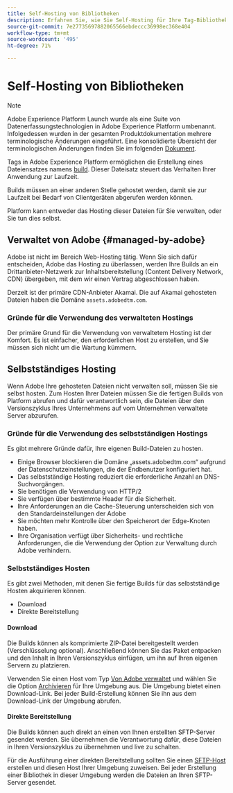 ```yaml
---
title: Self-Hosting von Bibliotheken
description: Erfahren Sie, wie Sie Self-Hosting für Ihre Tag-Bibliothek-Builds in Adobe Experience Platform implementieren.
source-git-commit: 7e27735697882065566ebdeccc36998ec368e404
workflow-type: tm+mt
source-wordcount: '495'
ht-degree: 71%

---
```


# Self-Hosting von Bibliotheken

>[!NOTE]
>
>Adobe Experience Platform Launch wurde als eine Suite von Datenerfassungstechnologien in Adobe Experience Platform umbenannt. Infolgedessen wurden in der gesamten Produktdokumentation mehrere terminologische Änderungen eingeführt. Eine konsolidierte Übersicht der terminologischen Änderungen finden Sie im folgenden [Dokument](../../../term-updates.md).

Tags in Adobe Experience Platform ermöglichen die Erstellung eines Dateiensatzes namens [build](../builds.md). Dieser Dateisatz steuert das Verhalten Ihrer Anwendung zur Laufzeit.

Builds müssen an einer anderen Stelle gehostet werden, damit sie zur Laufzeit bei Bedarf von Clientgeräten abgerufen werden können.

Platform kann entweder das Hosting dieser Dateien für Sie verwalten, oder Sie tun dies selbst.

## Verwaltet von Adobe {#managed-by-adobe}

Adobe ist nicht im Bereich Web-Hosting tätig. Wenn Sie sich dafür entscheiden, Adobe das Hosting zu überlassen, werden Ihre Builds an ein Drittanbieter-Netzwerk zur Inhaltsbereitstellung (Content Delivery Network, CDN) übergeben, mit dem wir einen Vertrag abgeschlossen haben.

Derzeit ist der primäre CDN-Anbieter Akamai. Die auf Akamai gehosteten Dateien haben die Domäne `assets.adobedtm.com`.

### Gründe für die Verwendung des verwalteten Hostings

Der primäre Grund für die Verwendung von verwaltetem Hosting ist der Komfort. Es ist einfacher, den erforderlichen Host zu erstellen, und Sie müssen sich nicht um die Wartung kümmern.

## Selbstständiges Hosting

Wenn Adobe Ihre gehosteten Dateien nicht verwalten soll, müssen Sie sie selbst hosten. Zum Hosten Ihrer Dateien müssen Sie die fertigen Builds von Platform abrufen und dafür verantwortlich sein, die Dateien über den Versionszyklus Ihres Unternehmens auf vom Unternehmen verwaltete Server abzurufen.

### Gründe für die Verwendung des selbstständigen Hostings

Es gibt mehrere Gründe dafür, Ihre eigenen Build-Dateien zu hosten.

* Einige Browser blockieren die Domäne „assets.adobedtm.com“ aufgrund der Datenschutzeinstellungen, die der Endbenutzer konfiguriert hat.
* Das selbstständige Hosting reduziert die erforderliche Anzahl an DNS-Suchvorgängen.
* Sie benötigen die Verwendung von HTTP/2
* Sie verfügen über bestimmte Header für die Sicherheit.
* Ihre Anforderungen an die Cache-Steuerung unterscheiden sich von den Standardeinstellungen der Adobe
* Sie möchten mehr Kontrolle über den Speicherort der Edge-Knoten haben.
* Ihre Organisation verfügt über Sicherheits- und rechtliche Anforderungen, die die Verwendung der Option zur Verwaltung durch Adobe verhindern.

### Selbstständiges Hosten

Es gibt zwei Methoden, mit denen Sie fertige Builds für das selbstständige Hosten akquirieren können.

* Download
* Direkte Bereitstellung

#### Download

Die Builds können als komprimierte ZIP-Datei bereitgestellt werden (Verschlüsselung optional). Anschließend können Sie das Paket entpacken und den Inhalt in Ihren Versionszyklus einfügen, um ihn auf Ihren eigenen Servern zu platzieren.

Verwenden Sie einen Host vom Typ [Von Adobe verwaltet](self-hosting-libraries.md) und wählen Sie die Option [Archivieren](../environments.md) für Ihre Umgebung aus. Die Umgebung bietet einen Download-Link. Bei jeder Build-Erstellung können Sie ihn aus dem Download-Link der Umgebung abrufen.

#### Direkte Bereitstellung

Die Builds können auch direkt an einen von Ihnen erstellten SFTP-Server gesendet werden. Sie übernehmen die Verantwortung dafür, diese Dateien in Ihren Versionszyklus zu übernehmen und live zu schalten.

Für die Ausführung einer direkten Bereitstellung sollten Sie einen [SFTP-Host](sftp-host.md) erstellen und diesen Host Ihrer Umgebung zuweisen. Bei jeder Erstellung einer Bibliothek in dieser Umgebung werden die Dateien an Ihren SFTP-Server gesendet.
